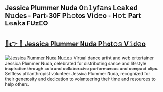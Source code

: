## Jessica Plummer Nuda O𝚗𝚕yf𝚊ns L𝚎a𝚔ed N𝚞𝚍es - Part-30F P𝚑𝚘tos Vi𝚍𝚎o - H𝚘𝚝 Part L𝚎a𝚔s FUzEO

# <h2><a href="http://kfbcw8w.oniu.top/?m=Jessica+Plummer+Nuda">🔗👉 🔴 Jessica Plummer Nuda P𝚑ot𝚘𝚜 V𝚒d𝚎o</a></h2>

[![Jessica Plummer Nuda Nu𝚍e𝚜](https://i.imgur.com/0qMVB7G.gif)](http://kfbcw8w.oniu.top/?m=Jessica+Plummer+Nuda)
Virtual dance artist and web entertainer Jessica Plummer Nuda, celebrated for distributing dance and lifestyle inspiration through solo and collaborative performances and compact clips. Selfless philanthropist volunteer Jessica Plummer Nuda, recognized for their generosity and dedication to volunteering their time and resources to help others.  
